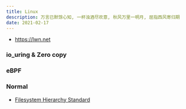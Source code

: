 ```yaml
---
title: Linux
description: 万言已默馀心知, 一杯浊酒尽欢意, 秋风万里一明月, 屈指西风寄归期
date: 2021-02-17
---
```


* https://lwn.net

### io_uring & Zero copy

### eBPF

### Normal

* [Filesystem Hierarchy Standard](https://en.wikipedia.org/wiki/Filesystem_Hierarchy_Standard)
